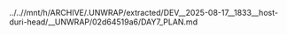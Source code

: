 ../..//mnt/h/ARCHIVE/.UNWRAP/extracted/DEV__2025-08-17__1833__host-duri-head/__UNWRAP/02d64519a6/DAY7_PLAN.md